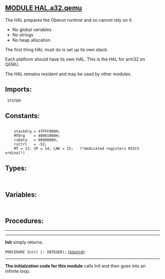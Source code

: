 
## [MODULE HAL.a32.qemu](https://github.com/io-core/Bootloaders/blob/main/HAL.a32.qemu.Mod)
The HAL prepares the Oberon runtime and so cannot rely on it.

* No global variables
* No strings
* No heap allocation

The first thing HAL must do is set up its own stack.

Each platform should have its own HAL. This is the HAL for arm32 on QEMU.

The HAL remains resident and may be used by other modules.


  ## Imports:
` SYSTEM`

## Constants:
```

    stackOrg = 47FFF000H;
    MTOrg    = 40001000H;
    rsData   = 9000000H; 
    rsCtrl   = -52;
    MT = 12; SP = 14; LNK = 15;   (*dedicated registers RISC5 ordinal*)

```
## Types:
```


```
## Variables:
```


```
## Procedures:
---
---
**Init** simply returns.

`PROCEDURE Init( i: INTEGER);` [(source)](https://github.com/io-core/Bootloaders/blob/main/HAL.a32.qemu.Mod#L38)

---
**The initialzation code for this module** calls Init and then goes into an infinite loop.
